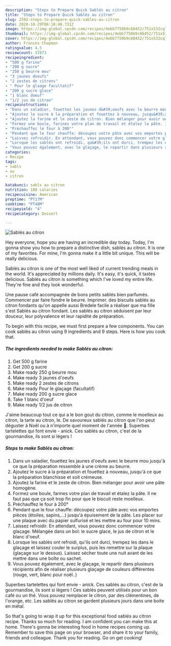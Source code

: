 ```yaml
---
description: "Steps to Prepare Quick Sablés au citron"
title: "Steps to Prepare Quick Sablés au citron"
slug: 2592-steps-to-prepare-quick-sables-au-citron
date: 2020-10-29T06:18:48.731Z
image: https://img-global.cpcdn.com/recipes/4ebb7750b9c88452/751x532cq70/sables-au-citron-photo-principale-de-la-recette.jpg
thumbnail: https://img-global.cpcdn.com/recipes/4ebb7750b9c88452/751x532cq70/sables-au-citron-photo-principale-de-la-recette.jpg
cover: https://img-global.cpcdn.com/recipes/4ebb7750b9c88452/751x532cq70/sables-au-citron-photo-principale-de-la-recette.jpg
author: Frances Chapman
ratingvalue: 4.5
reviewcount: 37873
recipeingredient:
- "500 g farine"
- "200 g sucre"
- "250 g beurre mou"
- "3 jaunes doeufs"
- "2 zestes de citrons"
- " Pour le glaage facultatif"
- "200 g sucre glace"
- "1 blanc doeuf"
- "1/2 jus de citron"
recipeinstructions:
- "Dans un saladier, fouettez les jaunes d&#39;oeufs avec le beurre mou jusqu&#39;à ce que la préparation ressemble à une crème au beurre."
- "Ajoutez le sucre à la préparation et fouettez à nouveau, jusqu&#39;à ce que la préparation blanchisse et soit crémeuse."
- "Ajoutez la farine et le zeste de citron. Bien mélanger pour avoir une pâte homogène."
- "Formez une boule, farines votre plan de travail et étalez la pâte. Il ne faut pas que ça soit trop fin pour que le biscuit reste moelleux."
- "Préchauffez le four à 200°"
- "Pendant que le four chauffe: découpez votre pâte avec vos emportes pièces (étoiles, sapins,...) jusqu&#39;à épuisement de la pâte. Les placer sur une plaque avec du papier sulfurisé et les mettre au four pour 10 mins."
- "Laissez refroidir. En attendant, vous pouvez donc commencer votre glaçage. Mélangée dans un bol: le sucre glace, le jus de citron et le blanc d&#39;oeuf."
- "Lorsque les sablés ont refroidi, qu&#39;ils ont durci, trempez les dans le glaçage et laissez couler le surplus, puis les remettre sur la plaque (glaçage sur le dessus). Laissez sécher toute une nuit avant de les mettre dans une boîte ou sachet."
- "Vous pouvez également, avec le glaçage, le repartir dans plusieurs récipients afin de réaliser plusieurs glaçage de couleurs différentes (rouge, vert, blanc pour noël..)"
categories:
- Recipe
tags:
- sabls
- au
- citron

katakunci: sabls au citron 
nutrition: 188 calories
recipecuisine: American
preptime: "PT17M"
cooktime: "PT48M"
recipeyield: "4"
recipecategory: Dessert

---
```



![Sablés au citron](https://img-global.cpcdn.com/recipes/4ebb7750b9c88452/751x532cq70/sables-au-citron-photo-principale-de-la-recette.jpg)

Hey everyone, hope you are having an incredible day today. Today, I'm gonna show you how to prepare a distinctive dish, sablés au citron. It is one of my favorites. For mine, I'm gonna make it a little bit unique. This will be really delicious.

Sablés au citron is one of the most well liked of current trending meals in the world. It's appreciated by millions daily. It's easy, it's quick, it tastes delicious. Sablés au citron is something which I've loved my entire life. They're fine and they look wonderful.

Une pause café accompagnée de bons petits sablés bien parfumés. Commencer par faire fondre le beurre. Imprimer. des biscuits sablés au citron fondants qu&#39;on appelle aussi Bredele facile a réaliser que ma fille s&#39;est Sablés au citron fondant. Les sablés au citron séduisent par leur douceur, leur polyvalence et leur rapidité de préparation.


To begin with this recipe, we must first prepare a few components. You can cook sablés au citron using 9 ingredients and 9 steps. Here is how you cook that.

<!--inarticleads1-->

##### The ingredients needed to make Sablés au citron:

1. Get 500 g farine
1. Get 200 g sucre
1. Make ready 250 g beurre mou
1. Make ready 3 jaunes d&#39;oeufs
1. Make ready 2 zestes de citrons
1. Make ready  Pour le glaçage (facultatif)
1. Make ready 200 g sucre glace
1. Take 1 blanc d&#39;oeuf
1. Make ready 1/2 jus de citron


J&#39;aime beaucoup tout ce qui a le bon gout du citron, comme le moelleux au citron, la tarte au citron, le. De savoureux sablés au citron que l&#39;on peut déguster à Noël ou à n&#39;importe quel moment de l&#39;année 🙂. Superbes tartelettes qui font envie - anick. Ces sablés au citron, c&#39;est de la gourmandise, ils sont si légers ! 

<!--inarticleads2-->

##### Steps to make Sablés au citron:

1. Dans un saladier, fouettez les jaunes d&#39;oeufs avec le beurre mou jusqu&#39;à ce que la préparation ressemble à une crème au beurre.
1. Ajoutez le sucre à la préparation et fouettez à nouveau, jusqu&#39;à ce que la préparation blanchisse et soit crémeuse.
1. Ajoutez la farine et le zeste de citron. Bien mélanger pour avoir une pâte homogène.
1. Formez une boule, farines votre plan de travail et étalez la pâte. Il ne faut pas que ça soit trop fin pour que le biscuit reste moelleux.
1. Préchauffez le four à 200°
1. Pendant que le four chauffe: découpez votre pâte avec vos emportes pièces (étoiles, sapins,...) jusqu&#39;à épuisement de la pâte. Les placer sur une plaque avec du papier sulfurisé et les mettre au four pour 10 mins.
1. Laissez refroidir. En attendant, vous pouvez donc commencer votre glaçage. Mélangée dans un bol: le sucre glace, le jus de citron et le blanc d&#39;oeuf.
1. Lorsque les sablés ont refroidi, qu&#39;ils ont durci, trempez les dans le glaçage et laissez couler le surplus, puis les remettre sur la plaque (glaçage sur le dessus). Laissez sécher toute une nuit avant de les mettre dans une boîte ou sachet.
1. Vous pouvez également, avec le glaçage, le repartir dans plusieurs récipients afin de réaliser plusieurs glaçage de couleurs différentes (rouge, vert, blanc pour noël..)


Superbes tartelettes qui font envie - anick. Ces sablés au citron, c&#39;est de la gourmandise, ils sont si légers ! Ces sablés peuvent utilisés pour un bon café ou un thé. Vous pouvez remplacer le citron, par des clémentines, de l&#39;orange, etc. Les sablés au citron se gardent plusieurs jours dans une boite en métal. 

So that's going to wrap it up for this exceptional food sablés au citron recipe. Thanks so much for reading. I am confident you can make this at home. There's gonna be interesting food in home recipes coming up. Remember to save this page on your browser, and share it to your family, friends and colleague. Thank you for reading. Go on get cooking!

